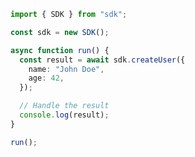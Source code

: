 <!-- Start SDK Example Usage [usage] -->
```typescript
import { SDK } from "sdk";

const sdk = new SDK();

async function run() {
  const result = await sdk.createUser({
    name: "John Doe",
    age: 42,
  });

  // Handle the result
  console.log(result);
}

run();

```
<!-- End SDK Example Usage [usage] -->